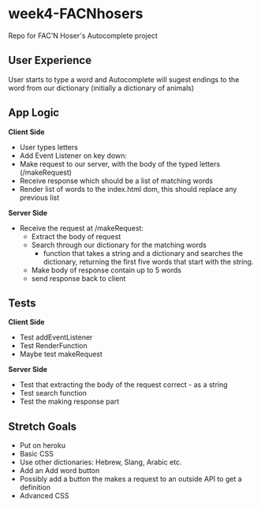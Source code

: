 # week4-FACNhosers
Repo for FAC'N Hoser's Autocomplete project

## User Experience

User starts to type a word and Autocomplete will sugest endings to the word from our dictionary (initially a dictionary of animals)

## App Logic

**Client Side**
 - User types letters
 - Add Event Listener on key down:
  - Make request to our server, with the body of the typed letters (/makeRequest)
  - Receive response which should be a list of matching words
  - Render list of words to the index.html dom, this should replace any previous list

**Server Side**
- Receive the request at /makeRequest:
  - Extract the body of request
  - Search through our dictionary for the matching words
    - function that takes a string and a dictionary and searches the dictionary, returning the first five words that start with the string.
  - Make body of response contain up to 5 words
  - send response back to client

## Tests

**Client Side**
  - Test addEventListener
  - Test RenderFunction
  - Maybe test makeRequest

**Server Side**
  - Test that extracting the body of the request correct - as a string
  - Test search function
  - Test the making response part

## Stretch Goals

- Put on heroku
- Basic CSS
- Use other dictionaries: Hebrew, Slang, Arabic etc.
- Add an Add word button
- Possibly add a button the makes a request to an outside API to get a definition
- Advanced CSS
